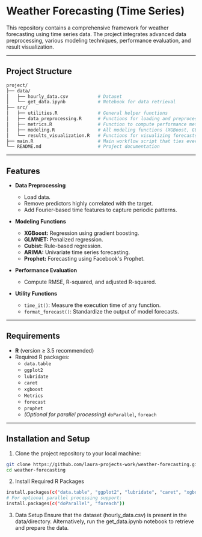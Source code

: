 # Weather Forecasting (Time Series)

This repository contains a comprehensive framework for weather forecasting using time series data. The project integrates advanced data preprocessing, various modeling techniques, performance evaluation, and result visualization.


---

## Project Structure
```bash
project/
├── data/
│   ├── hourly_data.csv           # Dataset
│   └── get_data.ipynb            # Notebook for data retrieval
├── src/
│   ├── utilities.R               # General helper functions
│   ├── data_preprocessing.R      # Functions for loading and preprocessing data
│   ├── metrics.R                 # Function to compute performance metrics
│   ├── modeling.R                # All modeling functions (XGBoost, GLMNET, Cubist, ARIMA, Prophet)
│   └── results_visualization.R   # Functions for visualizing forecasts and evaluation results
├── main.R                        # Main workflow script that ties everything together
└── README.md                     # Project documentation
```


---

## Features

- **Data Preprocessing**
  - Load data.
  - Remove predictors highly correlated with the target.
  - Add Fourier-based time features to capture periodic patterns.

- **Modeling Functions**
  - **XGBoost:** Regression using gradient boosting.
  - **GLMNET:** Penalized regression.
  - **Cubist:** Rule-based regression.
  - **ARIMA:** Univariate time series forecasting.
  - **Prophet:** Forecasting using Facebook's Prophet.

- **Performance Evaluation**
  - Compute RMSE, R-squared, and adjusted R-squared.

- **Utility Functions**
  - `time_it()`: Measure the execution time of any function.
  - `format_forecast()`: Standardize the output of model forecasts.

---

## Requirements

- **R** (version ≥ 3.5 recommended)
- Required R packages:
  - `data.table`
  - `ggplot2`
  - `lubridate`
  - `caret`
  - `xgboost`
  - `Metrics`
  - `forecast`
  - `prophet`
  - *(Optional for parallel processing)* `doParallel`, `foreach`
 
---

## Installation and Setup
1. Clone the project repository to your local machine:
```bash
git clone https://github.com/laura-projects-work/weather-forecasting.git
cd weather-forecasting
```

2. Install Required R Packages
```bash
install.packages(c("data.table", "ggplot2", "lubridate", "caret", "xgboost", "Metrics", "forecast", "prophet"))
# For optional parallel processing support:
install.packages(c("doParallel", "foreach"))
```

3. Data Setup
Ensure that the dataset (hourly_data.csv) is present in the data/directory. Alternatively, run the get_data.ipynb notebook to retrieve and prepare the data.
